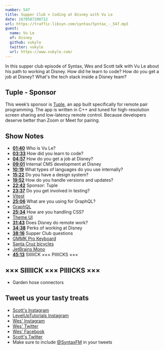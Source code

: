 ```yaml
---
number: 547
title: Supper Club × Coding at Disney with Vu Le
date: 1670587200712
url: https://traffic.libsyn.com/syntax/Syntax_-_547.mp3
guest:
  name: Vu Le
  of: Disney
  github: vukyle
  twitter: vukyle
  url: https://www.vukyle.com/
---
```


In this supper club episode of Syntax, Wes and Scott talk with Vu Le about his path to working at Disney. How did he learn to code? How do you get a job at Disney? What's the tech stack inside a Disney team?

## Tuple - Sponsor

This week’s sponsor is [Tuple](https://tuple.app/syntax), an app built specifically for remote pair programming. The app is written in C++ and tuned for high-resolution screen sharing and low-latency remote control. Because developers deserve better than Zoom or Meet for pairing.

## Show Notes

- **[01:40](#t=01:40)** Who is Vu Le?
- **[03:33](#t=03:33)** How did you learn to code?
- **[04:57](#t=04:57)** How do you get a job at Disney?
- **[09:01](#t=09:01)** Internal CMS development at Disney
- **[10:19](#t=10:19)** What types of languages do you use internally?
- **[15:22](#t=15:22)** Do you have a design system?
- **[19:52](#t=19:52)** How do you handle versions and updates?
- **[22:42](#t=22:42)** Sponsor: Tuple
- **[23:37](#t=23:37)** Do you get involved in testing?
- [Vitest](https://vitest.dev)
- **[25:06](#t=25:06)** What are you using for GraphQL?
- [GraphQL](https://www.graphql.com)
- **[25:34](#t=25:34)** How are you handling CSS?
- [Theme UI](https://theme-ui.com)
- **[31:43](#t=31:43)** Does Disney do remote work?
- **[34:38](#t=34:38)** Perks of working at Disney
- **[38:16](#t=38:16)** Supper Club questions
- [GMMK Pro Keyboard](https://www.gloriousgaming.com/products/glorious-gmmk-pro-75-barebone-black)
- [Santa Cruz bicycles](https://www.santacruzbicycles.com/en-US/bikes/cross-country-mountain-bikes)
- [JetBrains Mono](https://www.jetbrains.com/lp/mono/)
- **[45:13](#t=45:13)** SIIIIICK ××× PIIIICKS ×××

## ××× SIIIIICK ××× PIIIICKS ×××

- Garden hose connectors

## Tweet us your tasty treats

- [Scott's Instagram](https://www.instagram.com/stolinski/)
- [LevelUpTutorials Instagram](https://www.instagram.com/LevelUpTutorials/)
- [Wes' Instagram](https://www.instagram.com/wesbos/)
- [Wes' Twitter](https://twitter.com/wesbos)
- [Wes' Facebook](https://www.facebook.com/wesbos.developer)
- [Scott's Twitter](https://twitter.com/stolinski)
- Make sure to include [@SyntaxFM](https://twitter.com/SyntaxFM) in your tweets
